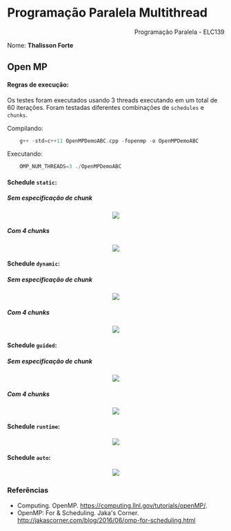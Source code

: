 Programação Paralela Multithread
======================================
<div align="right"> Programação Paralela - ELC139</div>

Nome: <b>Thalisson Forte</b><br>


Open MP
-----------------------------
#### Regras de execução:
Os testes foram executados usando 3 threads executando em um total de 60 iterações. Foram testadas diferentes combinações de `schedules` e `chunks`.

Compilando:
```c
    g++ -std=c++11 OpenMPDemoABC.cpp -fopenmp -o OpenMPDemoABC
```

Executando:
```c
    OMP_NUM_THREADS=3 ./OpenMPDemoABC
```

#### Schedule `static`:
##### Sem especificação de chunk
<div align="center"><img src="https://raw.githubusercontent.com/elc139/t3-thalissonforte/master/static.png"></div>

##### Com 4 chunks

<div align="center"><img src="https://raw.githubusercontent.com/elc139/t3-thalissonforte/master/static_4chunks.png"></div>

#### Schedule `dynamic`:
##### Sem especificação de chunk
<div align="center"><img src="https://raw.githubusercontent.com/elc139/t3-thalissonforte/master/dynamic.png"></div>

##### Com 4 chunks

<div align="center"><img src="https://raw.githubusercontent.com/elc139/t3-thalissonforte/master/dynamic_4chunks.png"></div>

#### Schedule `guided`:
##### Sem especificação de chunk
<div align="center"><img src="https://raw.githubusercontent.com/elc139/t3-thalissonforte/master/guided.png"></div>

##### Com 4 chunks

<div align="center"><img src="https://raw.githubusercontent.com/elc139/t3-thalissonforte/master/guided_4chunks.png"></div>

#### Schedule `runtime`:

<div align="center"><img src="https://raw.githubusercontent.com/elc139/t3-thalissonforte/master/runtime.png"></div>

#### Schedule `auto`:

<div align="center"><img src="https://raw.githubusercontent.com/elc139/t3-thalissonforte/master/auto.png"></div>


### Referências
- Computing. OpenMP. https://computing.llnl.gov/tutorials/openMP/.
- OpenMP: For & Scheduling. Jaka's Corner. http://jakascorner.com/blog/2016/06/omp-for-scheduling.html
